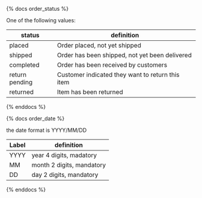 {% docs order_status %}

One of the following values:

| status         | definition                                       |
| -------------- | ------------------------------------------------ |
| placed         | Order placed, not yet shipped                    |
| shipped        | Order has been shipped, not yet been delivered   |
| completed      | Order has been received by customers             |
| return pending | Customer indicated they want to return this item |
| returned       | Item has been returned                           |

{% enddocs %}

{% docs order_date %}

the date format is YYYY/MM/DD

| Label          | definition                                       |
|----------------|--------------------------------------------------|
| YYYY           | year 4 digits, madatory                          |
| MM             | month 2 digits, mandatory                        |
| DD             | day 2 digits, mandatory                          |

{% enddocs %}

